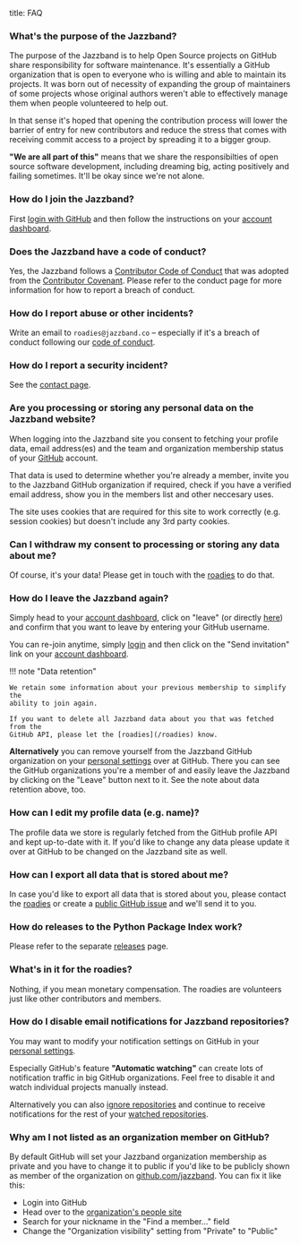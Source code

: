title: FAQ

### What's the purpose of the Jazzband?

The purpose of the Jazzband is to help Open Source projects on GitHub
share responsibility for software maintenance. It's essentially a GitHub
organization that is open to everyone who is willing and able to maintain
its projects. It was born out of necessity of expanding the group of
maintainers of some projects whose original authors weren't able to
effectively manage them when people volunteered to help out.

In that sense it's hoped that opening the contribution process will lower
the barrier of entry for new contributors and reduce the stress that comes
with receiving commit access to a project by spreading it to a bigger group.

**"We are all part of this"** means that we share the responsibilties of
open source software development, including dreaming big, acting positively
and failing sometimes. It'll be okay since we're not alone.

### How do I join the Jazzband?

First [login with GitHub](/account/login) and then follow the instructions
on your [account dashboard](/account).

### Does the Jazzband have a code of conduct?

Yes, the Jazzband follows a [Contributor Code of Conduct](/about/conduct)
that was adopted from the [Contributor Covenant](http://contributor-covenant.org).
Please refer to the conduct page for more information for how to report a
breach of conduct.

### How do I report abuse or other incidents?

Write an email to `roadies@jazzband.co` – especially if it's a breach of
conduct following our [code of conduct](/about/conduct).

### How do I report a security incident?

See the [contact page](/about/contact#security).

### Are you processing or storing any personal data on the Jazzband website?

When logging into the Jazzband site you consent to fetching your profile
data, email address(es) and the team and organization membership status
of your [GitHub] account.

That data is used to determine whether you're already a member,
invite you to the Jazzband GitHub organization if required, check
if you have a verified email address, show you in the members list
and other neccesary uses.

The site uses cookies that are required for this site to work correctly
(e.g. session cookies) but doesn't include any 3rd party cookies.

[GitHub]: https://github.com/

### Can I withdraw my consent to processing or storing any data about me?

Of course, it's your data! Please get in touch with the [roadies](/roadies)
to do that.

### How do I leave the Jazzband again?

Simply head to your [account dashboard](/account), click on "leave"
(or directly [here](/account/leave)) and confirm that you want to leave by
entering your GitHub username.

You can re-join anytime, simply [login](/account/login) and then
click on the "Send invitation" link on your [account dashboard](/account).

!!! note "Data retention"

    We retain some information about your previous membership to simplify the
    ability to join again.

    If you want to delete all Jazzband data about you that was fetched from the
    GitHub API, please let the [roadies](/roadies) know.

**Alternatively** you can remove yourself from the Jazzband GitHub organization
on your [personal settings](https://github.com/settings/organizations) over at
GitHub. There you can see the GitHub organizations you're a member of and easily
leave the Jazzband by clicking on the "Leave" button next to it. See the note
about data retention above, too.

### How can I edit my profile data (e.g. name)?

The profile data we store is regularly fetched from the GitHub profile
API and kept up-to-date with it. If you'd like to change any data
please update it over at GitHub to be changed on the Jazzband site as well.

### How can I export all data that is stored about me?

In case you'd like to export all data that is stored about you, please
contact the [roadies](/roadies) or create a
[public GitHub issue](/roadies/issue) and we'll send it to you.

### How do releases to the Python Package Index work?

Please refer to the separate [releases](/about/releases) page.

### What's in it for the roadies?

Nothing, if you mean monetary compensation. The roadies are volunteers
just like other contributors and members.

### How do I disable email notifications for Jazzband repositories?

You may want to modify your notification settings on GitHub in your
[personal settings](https://github.com/settings/notifications).

Especially GitHub's feature **"Automatic watching"** can create lots of
notification traffic in big GitHub organizations. Feel free to disable it
and watch individual projects manually instead.

Alternatively you can also [ignore repositories] and continue to receive
notifications for the rest of your [watched repositories].

[ignore repositories]: https://help.github.com/articles/unwatching-repositories/
[watched repositories]: https://github.com/watching

### Why am I not listed as an organization member on GitHub?

By default GitHub will set your Jazzband organization membership as private
and you have to change it to public if you'd like to be publicly shown
as member of the organization on
[github.com/jazzband](https://github.com/jazzband). You can fix it like this:

- Login into GitHub
- Head over to the
  [organization's people site](https://github.com/orgs/jazzband/people)
- Search for your nickname in the "Find a member..." field
- Change the "Organization visibility" setting from "Private" to "Public"
